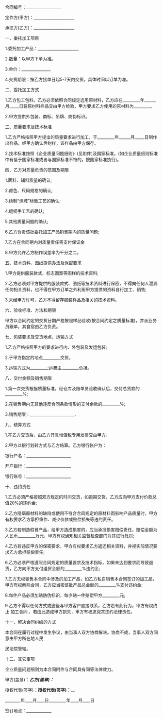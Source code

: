 
 


合同编号：__________________


定作方(甲方)：_____________________


承揽方(乙方)：_____________________


一、委托加工项目


1.委托加工产品：_____________________


2.数量：以甲方下单为准。


3.单价：_______________


4.交货期限：按乙方接单日起5-7天内交货。具体时间以订单为准。


二、委托加工方式


1.乙方包工包料。乙方必须依照合同规定选用原材料，乙方应在_________年______月_____日将原材料样品交由甲方检验，甲方要求乙方使用的原材料为_________.


2.甲方提供外包装、商标、吊牌、防伪标识。


三、质量要求及技术标准


1.乙方严格按照甲方提出的质量要求进行加工，于_________年______月_____日制作出样品，经甲方确认后封样，该样品由甲方保存。


2.技术标准按照《企业质量问题细则》(见附件)及国家标准。(如企业质量细则标准中有低于国家标准或者与国家标准不符的，按国家标准执行)。


四、乙方对质量负责的范围及期限


1.面料、辅料质量的确认;


2.颜色、尺码规格的确认;


3.绣制“炜城”标徽工艺的确认;


4.缝纫手工艺的确认;


5.其他质量问题的确认;


6.乙方负责该批委托加工产品销售期内的质量问题;


7.乙方在合同期内对质量责任需支付保证金


8.甲方允许乙方制作误差率为千分之二。


五、技术资料、图纸提供办法及保密要求


1.甲方提供服装款式、标志图案等图样的技术资料;


2.乙方必须对甲方提供的服装款式、图纸等技术资料进行保密，不得向任何人泄漏任何相关资料，也不得在甲方订单之外利用甲方提供的资料自行加工、销售;


3.未经甲方许可，乙方不得留存服装样品及相关的技术资料。


六、验收标准、方法和期限


甲方以合同约定的交货日期严格按照样品验收(按合同约定之质量标准)，并派业务员跟单，其食宿由乙方负责。


七、包装要求及交货地点、运输方式


1.乙方严格按照甲方的要求进行内、外包装及发运包装;


2.于甲方指定的地点_________交货。


3.运输方式为_________;运费由_________负担。


八、交付金额及销售期限


1.第一次交货根据质量标准，经仓库及跟单员验收确认后，交付总货款的_________%;


2.在销售期内无其他违反合同条款情形的支付余款的_________%;


3.销售期限：_______________________.


九、结算方式


1.在乙方交货后，由乙方开具增值税专用发票交由甲方。


2.甲方以银行划转方式与乙方结算。乙方银行帐户为：


银行户名：_______________________


开户银行：_______________________


银行账号：_______________________


十、违约责任


1.乙方必须严格按照双方规定的时间交货，如逾期交货，乙方应向甲方支付价款总值20%的违约金;


2.乙方隐瞒原材料的缺陷或使用不符合合同规定的原材料而影响产品质量时，甲方有权要求乙方承担重作、减少价款或赔偿损失等违约责任。


3.乙方若制造假冒产品，给甲方造成损害的，应当承担损害赔偿责任，赔偿金额为人民币_________万元，甲方有权通知相关监督检查部门对其进行处罚;


4.乙方若违反甲方的保密要求，甲方有权要求乙方返还相关资料，并视实际情况要求乙方承担赔偿责任;


6.乙方必须严格遵照合同规定的质量要求及技术指标，如果未达到要求而导致退货，乙方向甲方支付退货金额的_________%违约金;


7.乙方无权销售本合同中涉及的加工产品，如乙方私自销售本合同签订的加工品，甲方有权解除合同，乙方应当按该批产品总金额的_________%支付违约金;


8.每件产品必须加贴防伪标识，每少贴一件赔偿甲方_________元;


9.乙方不得以任何方式或途径与甲方客户直接联系，乙方若有此行为，甲方有权终止
加工合同
，若由此造成甲方损失，甲方有权追究其违约法律责任。


十一、解决合同纠纷的方式


本合同在履行过程中发生争议，由当事人双方协商解决。协商不成，当事人双方同意由甲方所在地人民


民法院管辖。


十二、其它事项


企业质量问题细则为本合同附件与合同具有同等法律效力。


甲方(盖章)：_________乙方(盖章)：_________


授权代表(签字)：______授权代表(签字)：________


________年____月____日_________年____月____日


签订地点：_____________
 


 

 
 
 
 
 
  


  
 

  


  


  
 
 
 
 


